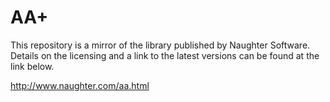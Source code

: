 # AA+

This repository is a mirror of the library published by Naughter Software. Details on the licensing and a link to the latest versions can be found at the link below.

http://www.naughter.com/aa.html
